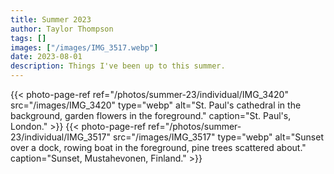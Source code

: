 ```yaml
---
title: Summer 2023
author: Taylor Thompson
tags: []
images: ["/images/IMG_3517.webp"]
date: 2023-08-01
description: Things I've been up to this summer.
---
```


{{< photo-page-ref ref="/photos/summer-23/individual/IMG_3420" src="/images/IMG_3420" type="webp" alt="St. Paul's cathedral in the background, garden flowers in the foreground." caption="St. Paul's, London." >}}
{{< photo-page-ref ref="/photos/summer-23/individual/IMG_3517" src="/images/IMG_3517" type="webp" alt="Sunset over a dock, rowing boat in the foreground, pine trees scattered about." caption="Sunset, Mustahevonen, Finland." >}}
